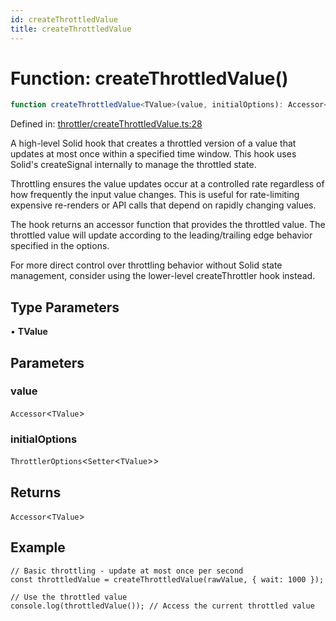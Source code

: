 ```yaml
---
id: createThrottledValue
title: createThrottledValue
---
```


<!-- DO NOT EDIT: this page is autogenerated from the type comments -->

# Function: createThrottledValue()

```ts
function createThrottledValue<TValue>(value, initialOptions): Accessor<TValue>
```

Defined in: [throttler/createThrottledValue.ts:28](https://github.com/TanStack/pacer/blob/main/packages/solid-pacer/src/throttler/createThrottledValue.ts#L28)

A high-level Solid hook that creates a throttled version of a value that updates at most once within a specified time window.
This hook uses Solid's createSignal internally to manage the throttled state.

Throttling ensures the value updates occur at a controlled rate regardless of how frequently the input value changes.
This is useful for rate-limiting expensive re-renders or API calls that depend on rapidly changing values.

The hook returns an accessor function that provides the throttled value.
The throttled value will update according to the leading/trailing edge behavior specified in the options.

For more direct control over throttling behavior without Solid state management,
consider using the lower-level createThrottler hook instead.

## Type Parameters

• **TValue**

## Parameters

### value

`Accessor`\<`TValue`\>

### initialOptions

`ThrottlerOptions`\<`Setter`\<`TValue`\>\>

## Returns

`Accessor`\<`TValue`\>

## Example

```tsx
// Basic throttling - update at most once per second
const throttledValue = createThrottledValue(rawValue, { wait: 1000 });

// Use the throttled value
console.log(throttledValue()); // Access the current throttled value
```
